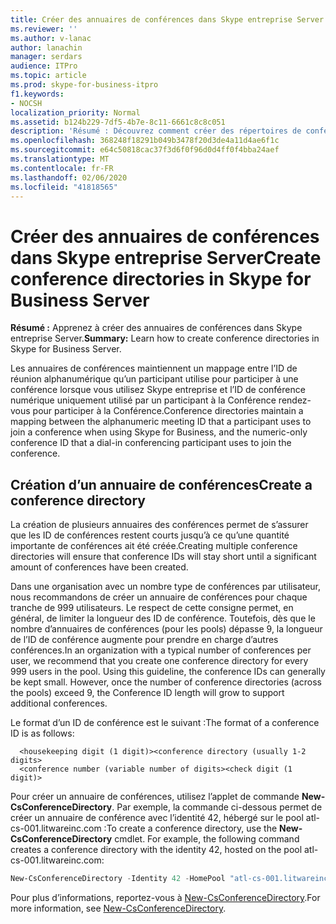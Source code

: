 ```yaml
---
title: Créer des annuaires de conférences dans Skype entreprise Server
ms.reviewer: ''
ms.author: v-lanac
author: lanachin
manager: serdars
audience: ITPro
ms.topic: article
ms.prod: skype-for-business-itpro
f1.keywords:
- NOCSH
localization_priority: Normal
ms.assetid: b124b229-7df5-4b7e-8c11-6661c8c8c051
description: 'Résumé : Découvrez comment créer des répertoires de conférences dans Skype entreprise Server.'
ms.openlocfilehash: 368248f18291b049b3478f20d3de4a11d4ae6f1c
ms.sourcegitcommit: e64c50818cac37f3d6f0f96d0d4ff0f4bba24aef
ms.translationtype: MT
ms.contentlocale: fr-FR
ms.lasthandoff: 02/06/2020
ms.locfileid: "41818565"
---
```

# <a name="create-conference-directories-in-skype-for-business-server"></a><span data-ttu-id="f9f19-103">Créer des annuaires de conférences dans Skype entreprise Server</span><span class="sxs-lookup"><span data-stu-id="f9f19-103">Create conference directories in Skype for Business Server</span></span>
 
<span data-ttu-id="f9f19-104">**Résumé :** Apprenez à créer des annuaires de conférences dans Skype entreprise Server.</span><span class="sxs-lookup"><span data-stu-id="f9f19-104">**Summary:** Learn how to create conference directories in Skype for Business Server.</span></span>
  
<span data-ttu-id="f9f19-105">Les annuaires de conférences maintiennent un mappage entre l’ID de réunion alphanumérique qu’un participant utilise pour participer à une conférence lorsque vous utilisez Skype entreprise et l’ID de conférence numérique uniquement utilisé par un participant à la Conférence rendez-vous pour participer à la Conférence.</span><span class="sxs-lookup"><span data-stu-id="f9f19-105">Conference directories maintain a mapping between the alphanumeric meeting ID that a participant uses to join a conference when using Skype for Business, and the numeric-only conference ID that a dial-in conferencing participant uses to join the conference.</span></span> 
  
## <a name="create-a-conference-directory"></a><span data-ttu-id="f9f19-106">Création d’un annuaire de conférences</span><span class="sxs-lookup"><span data-stu-id="f9f19-106">Create a conference directory</span></span>

<span data-ttu-id="f9f19-107">La création de plusieurs annuaires des conférences permet de s’assurer que les ID de conférences restent courts jusqu’à ce qu’une quantité importante de conférences ait été créée.</span><span class="sxs-lookup"><span data-stu-id="f9f19-107">Creating multiple conference directories will ensure that conference IDs will stay short until a significant amount of conferences have been created.</span></span> 
  
<span data-ttu-id="f9f19-p101">Dans une organisation avec un nombre type de conférences par utilisateur, nous recommandons de créer un annuaire de conférences pour chaque tranche de 999 utilisateurs. Le respect de cette consigne permet, en général, de limiter la longueur des ID de conférence. Toutefois, dès que le nombre d’annuaires de conférences (pour les pools) dépasse 9, la longueur de l’ID de conférence augmente pour prendre en charge d’autres conférences.</span><span class="sxs-lookup"><span data-stu-id="f9f19-p101">In an organization with a typical number of conferences per user, we recommend that you create one conference directory for every 999 users in the pool. Using this guideline, the conference IDs can generally be kept small. However, once the number of conference directories (across the pools) exceed 9, the Conference ID length will grow to support additional conferences.</span></span>
  
<span data-ttu-id="f9f19-111">Le format d’un ID de conférence est le suivant :</span><span class="sxs-lookup"><span data-stu-id="f9f19-111">The format of a conference ID is as follows:</span></span> 
  
```
  <housekeeping digit (1 digit)><conference directory (usually 1-2 digits> 
  <conference number (variable number of digits><check digit (1 digit)>
```

<span data-ttu-id="f9f19-p102">Pour créer un annuaire de conférences, utilisez l’applet de commande **New-CsConferenceDirectory**. Par exemple, la commande ci-dessous permet de créer un annuaire de conférence avec l’identité 42, hébergé sur le pool atl-cs-001.litwareinc.com :</span><span class="sxs-lookup"><span data-stu-id="f9f19-p102">To create a conference directory, use the **New-CsConferenceDirectory** cmdlet. For example, the following command creates a conference directory with the identity 42, hosted on the pool atl-cs-001.litwareinc.com:</span></span>
  
```PowerShell
New-CsConferenceDirectory -Identity 42 -HomePool "atl-cs-001.litwareinc.com"
```

<span data-ttu-id="f9f19-114">Pour plus d’informations, reportez-vous à [New-CsConferenceDirectory](https://docs.microsoft.com/powershell/module/skype/new-csconferencedirectory?view=skype-ps).</span><span class="sxs-lookup"><span data-stu-id="f9f19-114">For more information, see [New-CsConferenceDirectory](https://docs.microsoft.com/powershell/module/skype/new-csconferencedirectory?view=skype-ps).</span></span>
  

